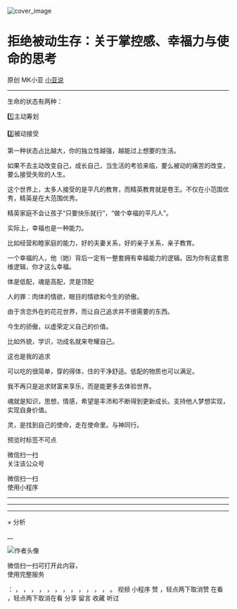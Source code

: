 ![cover_image](https://mmbiz.qpic.cn/mmbiz_jpg/A8SKDch4cJEqo2LrjUd0ib8Z2YyU22xghOW19EYZibyseiayGS5uEevggPcmfwicN4IbZL6C3OgZcClLDnNPlrpGuQ/0?wx_fmt=jpeg)

#  拒绝被动生存：关于掌控感、幸福力与使命的思考

原创  MK小亚  [ 小亚说 ](javascript:void\(0\);)

__ _ _ _ _

  
生命的状态有两种：

1️⃣主动筹划

2️⃣被动接受

  
第一种状态占比越大，你的独立性越强，越能过上想要的生活。

  

如果不去主动改变自己，成长自己，当生活的考验来临，要么被动的痛苦的改变，要么接受失败的人生。

  

这个世界上，太多人接受的是平凡的教育，而精英教育就是卷王。不仅在小范围优秀，精英是在大范围优秀。

  

精英家庭不会让孩子“只要快乐就行”，“做个幸福的平凡人”。

  

实际上，幸福也是一种能力。

  

比如经营和睦家庭的能力，好的夫妻关系，好的亲子关系，亲子教育。

  

一个幸福的人，他（她）背后一定有一整套拥有幸福能力的逻辑。因为你有这套思维逻辑，你才这么幸福。

  

体是低配，魂是高配，灵是顶配

  

人的罪：肉体的情欲，眼目的情欲和今生的骄傲。

  
由于贪恋外在的花花世界，而让自己追求并不很需要的东西。

  

今生的骄傲，以虚荣定义自己的价值。

比如外貌，学识，功成名就来夸耀自己。

  

这也是我的追求

  
可以吃的很简单，穿的得体，住的干净舒适。低配的物质也可以满足。

  

我不再只是追求财富来享乐，而是能更多去体验世界。

  
魂就是知识，思想，情感，希望是丰沛和不断得到更新成长。支持他人梦想实现，实现自身价值。

  
灵，是找到自己的使命，走在使命里。与神同行。

  

  

预览时标签不可点

微信扫一扫  
关注该公众号



微信扫一扫  
使用小程序

****



****



****



×  分析

__

![作者头像](http://mmbiz.qpic.cn/mmbiz_png/A8SKDch4cJE0KicTMyrVCx3VLqEgic5sJ1V5QeGZTibG9GLZlSCXSj5ByXNkib5PBrZVMkI41KKxgwE1K9gfypUeRg/0?wx_fmt=png)

微信扫一扫可打开此内容，  
使用完整服务

：  ，  ，  ，  ，  ，  ，  ，  ，  ，  ，  ，  ，  。  视频  小程序  赞  ，轻点两下取消赞  在看  ，轻点两下取消在看
分享  留言  收藏  听过

